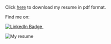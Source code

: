 Click [here](https://github.com/scalar-tns/scalar-tns/raw/gh-pages/CV_Matteo_%D0%A1utrone.pdf) to download my resume in pdf format.

Find me on:

<a href="https://www.linkedin.com/in/matteo-cutrone-53987a1b8/">
<img src="https://img.shields.io/badge/LinkedIn-blue?style=for-the-badge&logo=linkedin&logoColor=white" alt="LinkedIn Badge"/>
</a>
<img src="https://komarev.com/ghpvc/?username=scalar-tns&style=flat-square&color=blue" alt=""/>

![My resume](CV_Matteo_Сutrone.png)
